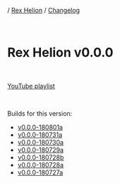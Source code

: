 / [Rex Helion](../../) / [Changelog](../)

<br>

# Rex Helion v0.0.0

<br>

[YouTube playlist](https://www.youtube.com/playlist?list=PLEx1Bhf5aKY0uM8EZYeR6o4hc5RPjLbHr)

<br>

Builds for this version:

- [v0.0.0-180801a](https://taidanakage.github.io/RexHelion/changelog/v0-0-0/180801a/)
- [v0.0.0-180731a](https://taidanakage.github.io/RexHelion/changelog/v0-0-0/180731a/)
- [v0.0.0-180730a](https://taidanakage.github.io/RexHelion/changelog/v0-0-0/180730a/)
- [v0.0.0-180729a](https://taidanakage.github.io/RexHelion/changelog/v0-0-0/180729a/)
- [v0.0.0-180728b](https://taidanakage.github.io/RexHelion/changelog/v0-0-0/180728b/)
- [v0.0.0-180728a](https://taidanakage.github.io/RexHelion/changelog/v0-0-0/180728a/)
- [v0.0.0-180727a](https://taidanakage.github.io/RexHelion/changelog/v0-0-0/180727a/)

<br>
<br>
<br>

